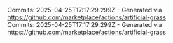 Commits: 2025-04-25T17:17:29.299Z - Generated via https://github.com/marketplace/actions/artificial-grass
<br>
Commits: 2025-04-25T17:17:29.299Z - Generated via https://github.com/marketplace/actions/artificial-grass
<br>
